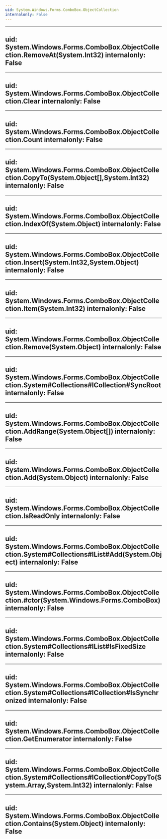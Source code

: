 ```yaml
---
uid: System.Windows.Forms.ComboBox.ObjectCollection
internalonly: False
---
```


---
uid: System.Windows.Forms.ComboBox.ObjectCollection.RemoveAt(System.Int32)
internalonly: False
---

---
uid: System.Windows.Forms.ComboBox.ObjectCollection.Clear
internalonly: False
---

---
uid: System.Windows.Forms.ComboBox.ObjectCollection.Count
internalonly: False
---

---
uid: System.Windows.Forms.ComboBox.ObjectCollection.CopyTo(System.Object[],System.Int32)
internalonly: False
---

---
uid: System.Windows.Forms.ComboBox.ObjectCollection.IndexOf(System.Object)
internalonly: False
---

---
uid: System.Windows.Forms.ComboBox.ObjectCollection.Insert(System.Int32,System.Object)
internalonly: False
---

---
uid: System.Windows.Forms.ComboBox.ObjectCollection.Item(System.Int32)
internalonly: False
---

---
uid: System.Windows.Forms.ComboBox.ObjectCollection.Remove(System.Object)
internalonly: False
---

---
uid: System.Windows.Forms.ComboBox.ObjectCollection.System#Collections#ICollection#SyncRoot
internalonly: False
---

---
uid: System.Windows.Forms.ComboBox.ObjectCollection.AddRange(System.Object[])
internalonly: False
---

---
uid: System.Windows.Forms.ComboBox.ObjectCollection.Add(System.Object)
internalonly: False
---

---
uid: System.Windows.Forms.ComboBox.ObjectCollection.IsReadOnly
internalonly: False
---

---
uid: System.Windows.Forms.ComboBox.ObjectCollection.System#Collections#IList#Add(System.Object)
internalonly: False
---

---
uid: System.Windows.Forms.ComboBox.ObjectCollection.#ctor(System.Windows.Forms.ComboBox)
internalonly: False
---

---
uid: System.Windows.Forms.ComboBox.ObjectCollection.System#Collections#IList#IsFixedSize
internalonly: False
---

---
uid: System.Windows.Forms.ComboBox.ObjectCollection.System#Collections#ICollection#IsSynchronized
internalonly: False
---

---
uid: System.Windows.Forms.ComboBox.ObjectCollection.GetEnumerator
internalonly: False
---

---
uid: System.Windows.Forms.ComboBox.ObjectCollection.System#Collections#ICollection#CopyTo(System.Array,System.Int32)
internalonly: False
---

---
uid: System.Windows.Forms.ComboBox.ObjectCollection.Contains(System.Object)
internalonly: False
---
